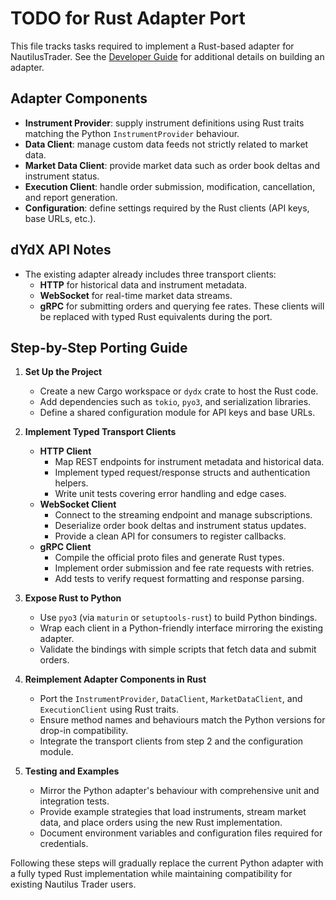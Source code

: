 # TODO for Rust Adapter Port

This file tracks tasks required to implement a Rust-based adapter for NautilusTrader. See the [Developer Guide](https://nautilustrader.io/docs/latest/developer_guide/adapters/) for additional details on building an adapter.

## Adapter Components
- **Instrument Provider**: supply instrument definitions using Rust traits matching the Python `InstrumentProvider` behaviour.
- **Data Client**: manage custom data feeds not strictly related to market data.
- **Market Data Client**: provide market data such as order book deltas and instrument status.
- **Execution Client**: handle order submission, modification, cancellation, and report generation.
- **Configuration**: define settings required by the Rust clients (API keys, base URLs, etc.).

## dYdX API Notes
- The existing adapter already includes three transport clients:
  - **HTTP** for historical data and instrument metadata.
  - **WebSocket** for real-time market data streams.
  - **gRPC** for submitting orders and querying fee rates.
  These clients will be replaced with typed Rust equivalents during the port.

## Step-by-Step Porting Guide

1. **Set Up the Project**
   - Create a new Cargo workspace or `dydx` crate to host the Rust code.
   - Add dependencies such as `tokio`, `pyo3`, and serialization libraries.
   - Define a shared configuration module for API keys and base URLs.

2. **Implement Typed Transport Clients**
   - **HTTP Client**
     - Map REST endpoints for instrument metadata and historical data.
     - Implement typed request/response structs and authentication helpers.
     - Write unit tests covering error handling and edge cases.
   - **WebSocket Client**
     - Connect to the streaming endpoint and manage subscriptions.
     - Deserialize order book deltas and instrument status updates.
     - Provide a clean API for consumers to register callbacks.
   - **gRPC Client**
     - Compile the official proto files and generate Rust types.
     - Implement order submission and fee rate requests with retries.
     - Add tests to verify request formatting and response parsing.

3. **Expose Rust to Python**
   - Use `pyo3` (via `maturin` or `setuptools-rust`) to build Python bindings.
   - Wrap each client in a Python-friendly interface mirroring the existing adapter.
   - Validate the bindings with simple scripts that fetch data and submit orders.

4. **Reimplement Adapter Components in Rust**
   - Port the `InstrumentProvider`, `DataClient`, `MarketDataClient`, and `ExecutionClient` using Rust traits.
   - Ensure method names and behaviours match the Python versions for drop-in compatibility.
   - Integrate the transport clients from step 2 and the configuration module.

5. **Testing and Examples**
   - Mirror the Python adapter's behaviour with comprehensive unit and integration tests.
   - Provide example strategies that load instruments, stream market data, and place orders using the new Rust implementation.
   - Document environment variables and configuration files required for credentials.

Following these steps will gradually replace the current Python adapter with a fully typed Rust implementation while maintaining compatibility for existing Nautilus Trader users.

